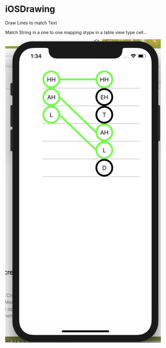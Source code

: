 # iOSDrawing
Draw Lines to match Text


Match String in a one to one mapping stype in a table view type cell...


![ScreenShot](https://github.com/mushtaque87/iOSDrawing/blob/master/Drawing/ScreenShot.png "Screenshot")


